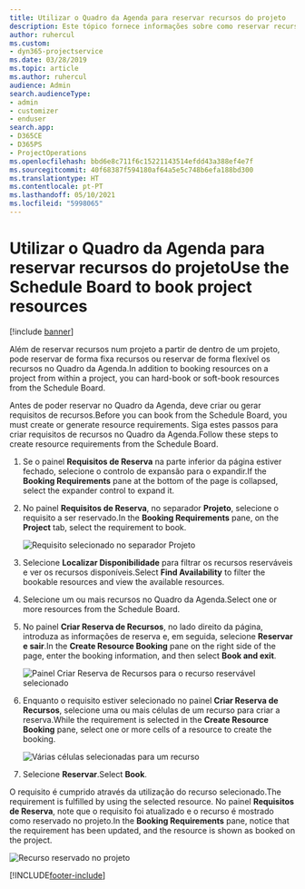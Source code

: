 ```yaml
---
title: Utilizar o Quadro da Agenda para reservar recursos do projeto
description: Este tópico fornece informações sobre como reservar recursos.
author: ruhercul
ms.custom:
- dyn365-projectservice
ms.date: 03/28/2019
ms.topic: article
ms.author: ruhercul
audience: Admin
search.audienceType:
- admin
- customizer
- enduser
search.app:
- D365CE
- D365PS
- ProjectOperations
ms.openlocfilehash: bbd6e8c711f6c15221143514efdd43a388ef4e7f
ms.sourcegitcommit: 40f68387f594180af64a5e5c748b6efa188bd300
ms.translationtype: HT
ms.contentlocale: pt-PT
ms.lasthandoff: 05/10/2021
ms.locfileid: "5998065"
---
```

# <a name="use-the-schedule-board-to-book-project-resources"></a><span data-ttu-id="3c95d-103">Utilizar o Quadro da Agenda para reservar recursos do projeto</span><span class="sxs-lookup"><span data-stu-id="3c95d-103">Use the Schedule Board to book project resources</span></span>

[!include [banner](../includes/psa-now-project-operations.md)]

<span data-ttu-id="3c95d-104">Além de reservar recursos num projeto a partir de dentro de um projeto, pode reservar de forma fixa recursos ou reservar de forma flexível os recursos no Quadro da Agenda.</span><span class="sxs-lookup"><span data-stu-id="3c95d-104">In addition to booking resources on a project from within a project, you can hard-book or soft-book resources from the Schedule Board.</span></span>

<span data-ttu-id="3c95d-105">Antes de poder reservar no Quadro da Agenda, deve criar ou gerar requisitos de recursos.</span><span class="sxs-lookup"><span data-stu-id="3c95d-105">Before you can book from the Schedule Board, you must create or generate resource requirements.</span></span> <span data-ttu-id="3c95d-106">Siga estes passos para criar requisitos de recursos no Quadro da Agenda.</span><span class="sxs-lookup"><span data-stu-id="3c95d-106">Follow these steps to create resource requirements from the Schedule Board.</span></span>

1. <span data-ttu-id="3c95d-107">Se o painel **Requisitos de Reserva** na parte inferior da página estiver fechado, selecione o controlo de expansão para o expandir.</span><span class="sxs-lookup"><span data-stu-id="3c95d-107">If the **Booking Requirements** pane at the bottom of the page is collapsed, select the expander control to expand it.</span></span>
2. <span data-ttu-id="3c95d-108">No painel **Requisitos de Reserva**, no separador **Projeto**, selecione o requisito a ser reservado.</span><span class="sxs-lookup"><span data-stu-id="3c95d-108">In the **Booking Requirements** pane, on the **Project** tab, select the requirement to book.</span></span>

    ![Requisito selecionado no separador Projeto](media/Resource-Management-image73.png)

3. <span data-ttu-id="3c95d-110">Selecione **Localizar Disponibilidade** para filtrar os recursos reserváveis e ver os recursos disponíveis.</span><span class="sxs-lookup"><span data-stu-id="3c95d-110">Select **Find Availability** to filter the bookable resources and view the available resources.</span></span> 
4. <span data-ttu-id="3c95d-111">Selecione um ou mais recursos no Quadro da Agenda.</span><span class="sxs-lookup"><span data-stu-id="3c95d-111">Select one or more resources from the Schedule Board.</span></span> 
5. <span data-ttu-id="3c95d-112">No painel **Criar Reserva de Recursos**, no lado direito da página, introduza as informações de reserva e, em seguida, selecione **Reservar e sair**.</span><span class="sxs-lookup"><span data-stu-id="3c95d-112">In the **Create Resource Booking** pane on the right side of the page, enter the booking information, and then select **Book and exit**.</span></span>

    ![Painel Criar Reserva de Recursos para o recurso reservável selecionado](media/Resource-Management-image74.png)

6. <span data-ttu-id="3c95d-114">Enquanto o requisito estiver selecionado no painel **Criar Reserva de Recursos**, selecione uma ou mais células de um recurso para criar a reserva.</span><span class="sxs-lookup"><span data-stu-id="3c95d-114">While the requirement is selected in the **Create Resource Booking** pane, select one or more cells of a resource to create the booking.</span></span>

    ![Várias células selecionadas para um recurso](media/Resource-Management-image75.png)

7. <span data-ttu-id="3c95d-116">Selecione **Reservar**.</span><span class="sxs-lookup"><span data-stu-id="3c95d-116">Select **Book**.</span></span>

<span data-ttu-id="3c95d-117">O requisito é cumprido através da utilização do recurso selecionado.</span><span class="sxs-lookup"><span data-stu-id="3c95d-117">The requirement is fulfilled by using the selected resource.</span></span> <span data-ttu-id="3c95d-118">No painel **Requisitos de Reserva**, note que o requisito foi atualizado e o recurso é mostrado como reservado no projeto.</span><span class="sxs-lookup"><span data-stu-id="3c95d-118">In the **Booking Requirements** pane, notice that the requirement has been updated, and the resource is shown as booked on the project.</span></span>

![Recurso reservado no projeto](media/Resource-Management-image76.png)


[!INCLUDE[footer-include](../includes/footer-banner.md)]